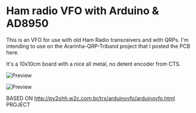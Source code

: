 # Ham radio VFO with Arduino & AD8950

This is an VFO for use with old Ham Radio transceivers and with QRPs. I'm intending to use on the Ararinha-QRP-Triband project that I posted the PCB here.

It's a 10x10cm board with a nice all metal, no detent encoder from CTS.

![Preview](http://i.imgur.com/VjybyPc.png)

![Preview](http://i.imgur.com/FwRBVH0.png)

BASED ON http://py2ohh.w2c.com.br/trx/arduinovfo/arduinovfo.html PROJECT
